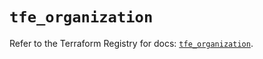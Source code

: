 # `tfe_organization`

Refer to the Terraform Registry for docs: [`tfe_organization`](https://registry.terraform.io/providers/hashicorp/tfe/0.52.0/docs/resources/organization).
